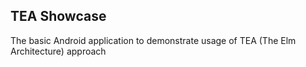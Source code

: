 ## TEA Showcase
The basic Android application to demonstrate usage of TEA (The Elm Architecture) approach
